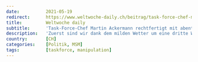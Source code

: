 ```yaml
---
date:          2021-05-19
redirect:      https://www.weltwoche-daily.ch/beitrag/task-force-chef-martin-ackermann-rechtfertigt-mit-abenteuerlichen-erklaerungen-weshalb-die-wissenschaftler-mit-ihren-corona-modellen-versagt-haben-es-ist-zum-totlachen/
title:         Weltwoche daily
subtitle:      'Task-Force-Chef Martin Ackermann rechtfertigt mit abenteuerlichen Erklärungen, weshalb die Wissenschaftler mit ihren Corona-Modellen versagt haben. Es ist zum Totlachen'
description:   'Zuerst sind wir dank dem milden Wetter um eine dritte Welle herumkommen, jetzt ist das kühle Wetter die Ursache dafür, dass die Fallzahlen nicht explodieren. Von Hubert Mooser'
country:       [CH]
categories:    [Politik, MSM]
tags:          [taskforce, manipulation]
---
```

